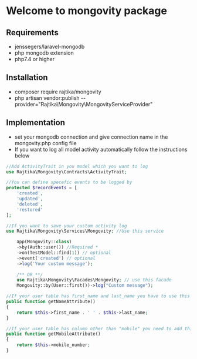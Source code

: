 # Welcome to mongovity package

## Requirements
- jenssegers/laravel-mongodb
- php mongodb extension
- php7.4 or higher

## Installation
- composer require rajtika/mongovity
- php artisan vendor:publish --provider="Rajtika\Mongovity\MongovityServiceProvider"

## Implementation
- set your mongodb connection and give connection name in the mongovity.php config file
- If you want to log all model activity automatically follow the instructions below
```php
//Add ActivityTrait in you model which you want to log
use Rajtika\Mongovity\Contracts\ActivityTrait;

//You can define specefic events to be logged by
protected $recordEvents = [
    'created',
    'updated',
    'deleted',
    'restored'
];

//If you want to save your custom activity log
use Rajtika\Mongovity\Services\Mongovity; //Use this service

    app(Mongovity::class)
    ->by(Auth::user()) //Required *
    ->on(TestModel::find(1)) // optional
    ->event('created') // optional
    ->log('Your custom message');
    
    /** OR **/
    use Rajtika\Mongovity\Facades\Mongovity; // use this facade
    Mongovity::by(User::first())->log("Custom message");

//If your user table has first_name and last_name you have to use this method to log the user name
public function getNameAttribute()
{
    return $this->first_name . ' ' . $this->last_name;
}

//If your user table has column other than "mobile" you need to add this method
public function getMobileAttribute()
{
    return $this->mobile_number;
}
```
